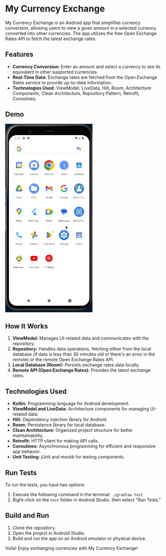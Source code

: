 # My Currency Exchange

My Currency Exchange is an Android app that simplifies currency conversion, allowing users to view a
given amount in a selected currency converted into other currencies. The app utilizes the free Open
Exchange Rates API to fetch the latest exchange rates.

## Features

- **Currency Conversion:** Enter an amount and select a currency to see its equivalent in other
  supported currencies.
- **Real-Time Data:** Exchange rates are fetched from the Open Exchange Rates service to provide
  up-to-date information.
- **Technologies Used:** ViewModel, LiveData, Hilt, Room, Architecture Components, Clean
  Architecture, Repository Pattern, Retrofit, Coroutines.

## Demo

<img src=demo.gif height="600px" alt="My Currency Exchange - Demo"/>

## How It Works

1. **ViewModel:** Manages UI-related data and communicates with the repository.
2. **Repository:** Handles data operations, fetching either from the local database (if data is less
   than 30 minutes old or there's an error in the remote) or the remote Open Exchange Rates API.
3. **Local Database (Room):** Persists exchange rates data locally.
4. **Remote API (Open Exchange Rates):** Provides the latest exchange rates.

## Technologies Used

- **Kotlin:** Programming language for Android development.
- **ViewModel and LiveData:** Architecture components for managing UI-related data.
- **Hilt:** Dependency injection library for Android.
- **Room:** Persistence library for local database.
- **Clean Architecture:** Organized project structure for better maintainability.
- **Retrofit:** HTTP client for making API calls.
- **Coroutines:** Asynchronous programming for efficient and responsive app behavior.
- **Unit Testing:** jUnit and mockk for testing components.

## Run Tests

To run the tests, you have two options:

1. Execute the following command in the terminal:
   `./gradlew test`
2. Right-click on the `test` folder in Android Studio, then select "Run Tests."

## Build and Run

1. Clone the repository.
2. Open the project in Android Studio.
3. Build and run the app on an Android emulator or physical device.

Voila! Enjoy exchanging currencies with My Currency Exchange!